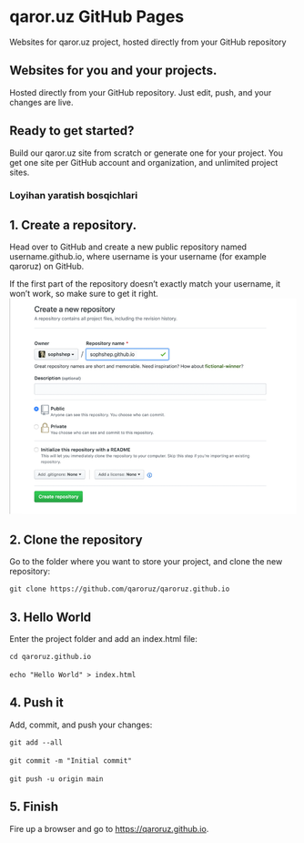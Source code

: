 # qaror.uz GitHub Pages
Websites for qaror.uz project, hosted directly from your GitHub repository

## Websites for you and your projects.
Hosted directly from your GitHub repository. Just edit, push, and your changes are live.

## Ready to get started?
Build our qaror.uz site from scratch or generate one for your project.
You get one site per GitHub account and organization, and unlimited project sites.

### Loyihan yaratish bosqichlari

## 1. Create a repository. 
Head over to GitHub and create a new public repository named username.github.io, where username is your username (for example qaroruz) on GitHub.

If the first part of the repository doesn’t exactly match your username, it won’t work, so make sure to get it right.
![user-repo](./images/user-repo@2x.png)


## 2. Clone the repository

Go to the folder where you want to store your project, and clone the new repository:
```shell
git clone https://github.com/qaroruz/qaroruz.github.io
```

## 3. Hello World

Enter the project folder and add an index.html file:

```shell
cd qaroruz.github.io

echo "Hello World" > index.html
```
## 4. Push it
Add, commit, and push your changes:
```shell
git add --all

git commit -m "Initial commit"

git push -u origin main
```

## 5. Finish
Fire up a browser and go to https://qaroruz.github.io.

